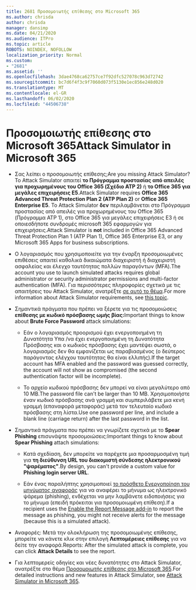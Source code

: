 ```yaml
---
title: 2681 Προσομοιωτής επίθεσης στο Microsoft 365
ms.author: chrisda
author: chrisda
manager: dansimp
ms.date: 04/21/2020
ms.audience: ITPro
ms.topic: article
ROBOTS: NOINDEX, NOFOLLOW
localization_priority: Normal
ms.custom:
- "2681"
ms.assetid: ''
ms.openlocfilehash: 3dae4768ca62757ce7f92dfc527078c963d72742
ms.sourcegitcommit: bc7d6f4f3c9f7060d073f5130e1ec856e248d020
ms.translationtype: MT
ms.contentlocale: el-GR
ms.lasthandoff: 06/02/2020
ms.locfileid: "44506738"
---
```

# <a name="attack-simulator-in-microsoft-365"></a><span data-ttu-id="9fd03-102">Προσομοιωτής επίθεσης στο Microsoft 365</span><span class="sxs-lookup"><span data-stu-id="9fd03-102">Attack Simulator in Microsoft 365</span></span>

- <span data-ttu-id="9fd03-103">Σας λείπει ο προσομοιωτής επίθεσης;</span><span class="sxs-lookup"><span data-stu-id="9fd03-103">Are you missing Attack Simulator?</span></span> <span data-ttu-id="9fd03-104">Το Attack Simulator απαιτεί **το Πρόγραμμα προστασίας από απειλές για προχωρημένους του Office 365 (Σχέδιο ATP 2)** ή **το Office 365 για μεγάλες επιχειρήσεις E5**.</span><span class="sxs-lookup"><span data-stu-id="9fd03-104">Attack Simulator requires **Office 365 Advanced Threat Protection Plan 2 (ATP Plan 2)** or **Office 365 Enterprise E5**.</span></span> <span data-ttu-id="9fd03-105">Το Attack Simulator **δεν** περιλαμβάνεται στο Πρόγραμμα προστασίας από απειλές για προχωρημένους του Office 365 (Πρόγραμμα ATP 1), στο Office 365 για μεγάλες επιχειρήσεις E3 ή σε οποιεσδήποτε συνδρομές microsoft 365 εφαρμογών για επιχειρήσεις.</span><span class="sxs-lookup"><span data-stu-id="9fd03-105">Attack Simulator is **not** included in Office 365 Advanced Threat Protection Plan 1 (ATP Plan 1), Office 365 Enterprise E3, or any Microsoft 365 Apps for business subscriptions.</span></span>

- <span data-ttu-id="9fd03-106">Ο λογαριασμός που χρησιμοποιείτε για την έναρξη προσομοιωμένες επιθέσεις απαιτεί καθολικά δικαιώματα διαχειριστή ή διαχειριστή ασφαλείας και έλεγχο ταυτότητας πολλών παραγόντων (MFA).</span><span class="sxs-lookup"><span data-stu-id="9fd03-106">The account you use to launch simulated attacks requires global administrator or security administrator permissions and multi-factor authentication (MFA).</span></span> <span data-ttu-id="9fd03-107">Για περισσότερες πληροφορίες σχετικά με τις απαιτήσεις του Attack Simulator, ανατρέξτε [σε αυτό το θέμα](https://docs.microsoft.com/microsoft-365/security/office-365-security/attack-simulator).</span><span class="sxs-lookup"><span data-stu-id="9fd03-107">For more information about Attack Simulator requirements, see [this topic](https://docs.microsoft.com/microsoft-365/security/office-365-security/attack-simulator).</span></span>

- <span data-ttu-id="9fd03-108">Σημαντικά πράγματα που πρέπει να ξέρετε για τις προσομοιώσεις **επίθεσης με κωδικό πρόσβασης ωμής βίας:**</span><span class="sxs-lookup"><span data-stu-id="9fd03-108">Important things to know about **Brute Force Password** attack simulations:</span></span>

  - <span data-ttu-id="9fd03-109">Εάν ο λογαριασμός προορισμού έχει ενεργοποιημένη τη Δυνατότητα Υπα /να έχει ενεργοποιημένη τη Δυνατότητα Πρόσβασης και ο κωδικός πρόσβασης έχει μαντέψει σωστά, ο λογαριασμός δεν θα εμφανίζεται ως παραβιασμένος (ο δεύτερος παράγοντας ελέγχου ταυτότητας θα είναι ελλιπής).</span><span class="sxs-lookup"><span data-stu-id="9fd03-109">If the target account has MFA enabled and the password was guessed correctly, the account will not show as compromised (the second authentication factor will be incomplete).</span></span>

  - <span data-ttu-id="9fd03-110">Το αρχείο κωδικού πρόσβασης δεν μπορεί να είναι μεγαλύτερο από 10 MB.</span><span class="sxs-lookup"><span data-stu-id="9fd03-110">The password file can't be larger than 10 MB.</span></span> <span data-ttu-id="9fd03-111">Χρησιμοποιήστε έναν κωδικό πρόσβασης ανά γραμμή και συμπεριλάβετε μια κενή γραμμή (επαναφορά μεταφοράς) μετά τον τελευταίο κωδικό πρόσβασης στη λίστα.</span><span class="sxs-lookup"><span data-stu-id="9fd03-111">Use one password per line, and include a blank line (carriage return) after the last password in the list.</span></span>

- <span data-ttu-id="9fd03-112">Σημαντικά πράγματα που πρέπει να γνωρίζετε σχετικά με το **Spear Phishing** επισυνάψτε προσομοιώσεις:</span><span class="sxs-lookup"><span data-stu-id="9fd03-112">Important things to know about **Spear Phishing** attach simulations:</span></span>

  - <span data-ttu-id="9fd03-113">Κατά σχεδίαση, δεν μπορείτε να παρέχετε μια προσαρμοσμένη τιμή για **τη διεύθυνση URL του διακομιστή σύνδεσης ηλεκτρονικού "ψαρέματος"**.</span><span class="sxs-lookup"><span data-stu-id="9fd03-113">By design, you can't provide a custom value for **Phishing login server URL**.</span></span>

  - <span data-ttu-id="9fd03-114">Εάν ένας παραλήπτης χρησιμοποιεί [το πρόσθετο Ενεργοποίηση του μηνύματος αναφοράς](https://docs.microsoft.com/microsoft-365/security/office-365-security/enable-the-report-message-add-in) για να αναφέρει το μήνυμα ως ηλεκτρονικό ψάρεμα (phishing), ενδέχεται να μην λαμβάνετε ειδοποιήσεις για το μήνυμα (επειδή πρόκειται για προσομοιωμένη επίθεση).</span><span class="sxs-lookup"><span data-stu-id="9fd03-114">If a recipient uses the [Enable the Report Message add-in](https://docs.microsoft.com/microsoft-365/security/office-365-security/enable-the-report-message-add-in) to report the message as phishing, you might not receive alerts for the message (because this is a simulated attack).</span></span>

- <span data-ttu-id="9fd03-115">Αναφορές: Μετά την ολοκλήρωση της προσομοιωμένης επίθεσης, μπορείτε να κάνετε κλικ στην επιλογή **Λεπτομέρειες επίθεσης** για να δείτε την αναφορά.</span><span class="sxs-lookup"><span data-stu-id="9fd03-115">Reports: After the simulated attack is complete, you can click **Attack Details** to see the report.</span></span>

- <span data-ttu-id="9fd03-116">Για λεπτομερείς οδηγίες και νέες δυνατότητες στο Attack Simulator, ανατρέξτε στο θέμα [Προσομοιωτής επίθεσης στο Microsoft 365](https://docs.microsoft.com/microsoft-365/security/office-365-security/attack-simulator).</span><span class="sxs-lookup"><span data-stu-id="9fd03-116">For detailed instructions and new features in Attack Simulator, see [Attack Simulator in Microsoft 365](https://docs.microsoft.com/microsoft-365/security/office-365-security/attack-simulator).</span></span>
